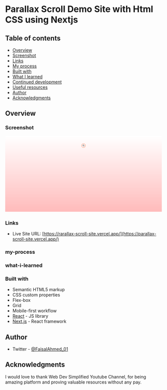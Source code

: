 # Parallax Scroll Demo Site with Html CSS using Nextjs

## Table of contents

- [Overview](#overview)
- [Screenshot](#screenshot)
- [Links](#links)
- [My process](#my-process)
- [Built with](#built-with)
- [What I learned](#what-i-learned)
- [Continued development](#continued-development)
- [Useful resources](#useful-resources)
- [Author](#author)
- [Acknowledgments](#acknowledgments)

## Overview

<!-- The Design of this  site was given by w3school and developed by me,
This is a fully responsive site containing header,main,aside and footer sections. -->


### Screenshot

![](./public/1.png)

<!-- ![](./public/2.png) -->



### Links

- Live Site URL: [https://rarallax-scroll-site.vercel.app/](https://parallax-scroll-site.vercel.app/)

### my-process

<!-- following mobile first approach, using flex-box, grid, relative units and @media query for responsiveness . -->


### what-i-learned

<!-- As you know, practice is the only way of getting hands on best practices, therefore as I practice, I learn how to practice more. How to write more clean and optimized code. -->

### Built with

- Semantic HTML5 markup
- CSS custom properties
- Flex-box
- Grid
- Mobile-first workflow
- [React](https://reactjs.org/) - JS library
- [Next.js](https://nextjs.org/) - React framework

## Author

- Twitter - [@FaisalAhmed_01](https://www.twitter.com/FaisalAhmed_01)

## Acknowledgments

I would love to thank Web Dev Simplified Youtube Channel, for being amazing platform and proving valuable resources without any pay. 
